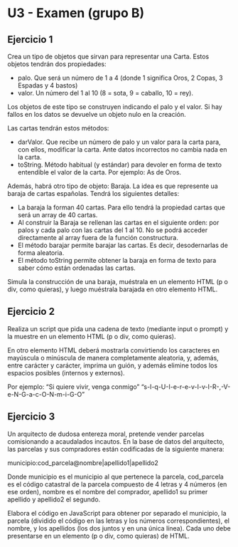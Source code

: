 # U3 - Examen (grupo B)
## Ejercicio 1
Crea un tipo de objetos que sirvan para representar una Carta. Estos objetos tendrán dos propiedades:
-    palo. Que será un número de 1 a 4 (donde 1 significa Oros, 2 Copas, 3 Espadas y 4 bastos)
-    valor. Un número del 1 al 10 (8 = sota, 9 = caballo, 10 = rey).

Los objetos de este tipo se construyen indicando el palo y el valor. Si hay fallos en los datos 
se devuelve un objeto nulo en la creación.

Las cartas tendrán estos métodos:
-    darValor. Que recibe un número de palo y un valor para la carta para, con ellos, modificar 
la carta. Ante datos incorrectos no cambia nada en la carta.
-    toString. Método habitual (y estándar) para devoler en forma de texto entendible el valor de
 la carta. Por ejemplo: As de Oros.

Además, habrá otro tipo de objeto: Baraja. La idea es que represente ua baraja de cartas españolas. 
Tendrá los siguientes detalles:
-    La baraja la forman 40 cartas. Para ello tendrá la propiedad cartas que será un array de 40 
cartas.
-    Al construir la Baraja se rellenan las cartas en el siguiente orden: por palos y cada palo con 
las cartas del 1 al 10. No se podrá acceder directamente al array fuera de la función constructura.
-    El método barajar permite barajar las cartas. Es decir, desodernarlas de forma aleatoria.
-    El método toString permite obtener la baraja en forma de texto para saber cómo están ordenadas 
las cartas.

Simula la construcción de una baraja, muéstrala en un elemento HTML (p o div, como quieras), y luego 
muéstrala barajada en otro elemento HTML.

## Ejercicio 2
Realiza un script que pida una cadena de texto (mediante input o prompt) y la muestre en un elemento 
HTML (p o div, como quieras). 

En otro elemento HTML deberá mostrarla convirtiendo los caracteres en mayúscula o minúscula de manera 
completamente aleatoria, y, además, entre carácter y carácter, imprima un guión, y además elimine todos
los espacios posibles (internos y externos). 

Por ejemplo:
“Si quiere vivir, venga conmigo”
“s-I-q-U-I-e-r-e-v-I-v-I-R-,-V-e-N-G-a-c-O-N-m-i-G-O”

## Ejercicio 3

Un arquitecto de dudosa entereza moral, pretende vender parcelas comisionando a acaudalados
incautos. En la base de datos del arquitecto, las parcelas y sus compradores están codificadas
de la siguiente manera:

municipio:cod_parcela@nombre|apellido1|apellido2

Donde municipio es el municipio al que pertenece la parcela, cod_parcela es el código catastral 
de la parcela compuesto de 4 letras y 4 números (en ese orden), nombre es el nombre del comprador, 
apellido1 su primer apellido y apellido2 el segundo.

Elabora el código en JavaScript para obtener por separado el municipio, la parcela (dividido el 
código en las letras y los números correspondientes), el nombre, y los apellidos (los dos juntos
 y en una única línea). Cada uno debe presentarse en un elemento (p o div, como quieras) de HTML.
